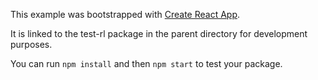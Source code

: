 This example was bootstrapped with [Create React App](https://github.com/facebook/create-react-app).

It is linked to the test-rl package in the parent directory for development purposes.

You can run `npm install` and then `npm start` to test your package.

